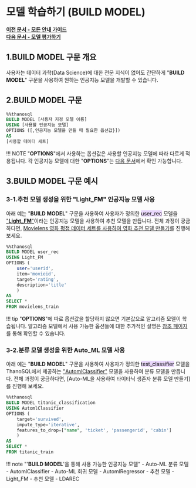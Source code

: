 # __모델 학습하기 (BUILD MODEL)__ 

**[이전 문서 - 모든 안내 가이드](/how-to_guides/syntax_list/)**  
**[다음 문서 - 모델 평가하기](/how-to_guides/modelling/EVALUATE_MODEL_SYNTAX/)**

## __1.BUILD MODEL 구문 개요__

사용자는 데이터 과학(Data Science)에 대한 전문 지식이 없어도 간단하게 "__BUILD MODEL__" 구문을 사용하여 원하는 인공지능 모델을 개발할 수 있습니다.

## __2.BUILD MODEL 구문__

```sql
%%thanosql
BUILD MODEL [사용자 지정 모델 이름]
USING [사용할 인공지능 모델]
OPTIONS ([,인공지능 모델을 만들 때 필요한 옵션값}])
AS 
[사용할 데이터 세트]

```

!!! NOTE
    "__OPTIONS__"에서 사용하는 옵션값은 사용할 인공지능 모델에 따라 다르게 적용됩니다. 각 인공지능 모델에 대한 "__OPTIONS__"는 [다음 문서]()에서 확인 가능합니다.

## __3.BUILD MODEL 구문 예시__

### __3-1.추천 모델 생성을 위한 "Light_FM" 인공지능 모델 사용__ 

아래 예는 "__BUILD MODEL__" 구문을 사용하여 사용자가 정의한 <mark style="background-color:#E9D7FD ">user_rec</mark> 모델을 ["__Light_FM__"](https://arxiv.org/pdf/1507.08439.pdf)이라는 인공지능 모델을 사용하여 추천 모델을 만듭니다. 전체 과정이 궁금하다면, [Movielens 영화 평점 데이터 세트를 사용하여 영화 추천 모델 만들기]()를 진행해 보세요.

```sql
%%thanosql
BUILD MODEL user_rec
USING Light_FM
OPTIONS (
    user='userid',
    item='movieid',
    target='rating',
    description='title' 
    )
AS 
SELECT * 
FROM movielens_train 
```
!!! tip
    "__OPTIONS__"에 따로 옵션값을 할당하지 않으면 기본값으로 알고리즘 모델이 학습됩니다. 알고리즘 모델에서 사용 가능한 옵션들에 대한 추가적인 설명은 [참조 페이지](https://making.lyst.com/lightfm/docs/lightfm.html)를 통해 확인할 수 있습니다. 

### __3-2.분류 모델 생성을 위한 Auto_ML 모델 사용__

아래 예는 "__BUILD MODEL__" 구문을 사용하여 사용자가 정의한 <mark style="background-color:#E9D7FD ">test_classifier</mark> 모델을 ThanoSQL에서 제공하는 ["AutomlClassifier"](https://www.google.com/search?q=automl&oq=automl&aqs=chrome.0.69i59j35i39j0i512j69i60l5.3258j0j4&sourceid=chrome&ie=UTF-8) 모델을 사용하여 분류 모델을 만듭니다. 전체 과정이 궁금하다면, [Auto-ML을 사용하여 타이타닉 생존자 분류 모델 만들기]를 진행해 보세요.

```sql
%%thanosql
BUILD MODEL titanic_classification 
USING AutomlClassifier 
OPTIONS (
    target='survived', 
    impute_type='iterative',  
    features_to_drop=["name", 'ticket', 'passengerid', 'cabin']
    ) 
AS 
SELECT * 
FROM titanic_train
```

!!! note "'__BUILD MODEL__'을 통해 사용 가능한 인공지능 모델"
    - Auto-ML 분류 모델 - AutomlClassifier
    - Auto-ML 회귀 모델 - AutomlRegressor
    - 추천 모델 - Light_FM
    - 추천 모델 - LDAREC


